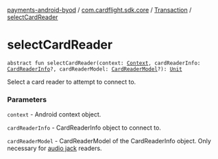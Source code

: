[payments-android-byod](../../index.md) / [com.cardflight.sdk.core](../index.md) / [Transaction](index.md) / [selectCardReader](./select-card-reader.md)

# selectCardReader

`abstract fun selectCardReader(context: `[`Context`](https://developer.android.com/reference/android/content/Context.html)`, cardReaderInfo: `[`CardReaderInfo`](../-card-reader-info/index.md)`?, cardReaderModel: `[`CardReaderModel`](../../com.cardflight.sdk.core.enums/-card-reader-model/index.md)`?): `[`Unit`](https://kotlinlang.org/api/latest/jvm/stdlib/kotlin/-unit/index.html)

Select a card reader to attempt to connect to.

### Parameters

`context` - Android context object.

`cardReaderInfo` - CardReaderInfo object to connect to.

`cardReaderModel` - CardReaderModel of the CardReaderInfo object. Only necessary for [audio jack](#) readers.
